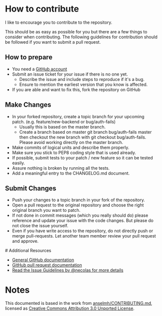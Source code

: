 # How to contribute
I like to encourage you to contribute to the repository.

This should be as easy as possible for you but there are a few things to consider when contributing. The following guidelines for contribution should be followed if you want to submit a pull request.

## How to prepare
<ul>
  <li>You need a <a href="https://github.com/">GitHub account</a> </li>
  <li>Submit an issue ticket for your issue if there is no one yet.
    <ul>
     <li>Describe the issue and include steps to reproduce if it's a bug.</li>
     <li>Ensure to mention the earliest version that you know is affected.</li>
  </li>
    </ul>
  <li>If you are able and want to fix this, fork the repository on GitHub</li>
</ul>

## Make Changes
<ul>
  <li>In your forked repository, create a topic branch for your upcoming patch. (e.g. feature/new-backend or 
    bug/auth-fails)
    <ul>
       <li> Usually this is based on the master branch.</li>
      <li> Create a branch based on master git branch bug/auth-fails master then checkout the new branch with git 
       checkout bug/auth-fails. Please avoid working directly on the master branch.</li>
    </ul>
  </li>
<li> Make commits of logical units and describe them properly.</li>
<li>Make sure you stick to PEP8 coding style that is used already.</li>
 <li>If possible, submit tests to your patch / new feature so it can be tested easily.</li>
  <li>Assure nothing is broken by running all the tests.</li>
  <li>Add a meaningful entry to the CHANGELOG.md document.</li>
</ul>

## Submit Changes
<ul> 
  <li>Push your changes to a topic branch in your fork of the repository.</li>
  <li>Open a pull request to the original repository and choose the right original branch you want to patch.</li>
  <li>If not done in commit messages (which you really should do) please reference and update your issue with the code changes. But please do not close the issue yourself.</li>
  <li>Even if you have write access to the repository, do not directly push or merge pull-requests. Let another team member review your pull request and approve.</li>
</ul>
# Additional Resources
<ul>
  <li><a href="https://support.github.com/">General GitHub documentation</a></li>
  <li><a href="https://docs.github.com/en/pull-requests/collaborating-with-pull-requests/proposing-changes-to-your-work-with-pull-requests/creating-a-pull-request">GitHub pull request documentation</a></li>
  <li><a href="https://github.com/necolas/issue-guidelines/blob/master/CONTRIBUTING.md">Read the Issue Guidelines by @necolas for more details</a></li>
</ul>

# Notes
This documented is based in the work from <a href="https://github.com/anselmh/CONTRIBUTING.md">anselmh/CONTRIBUTING.md</a>, licensed as <a href="https://github.com/anselmh/CONTRIBUTING.md/blob/master/README.md#license">Creative Commons Attribution 3.0 Unported License</a>.
